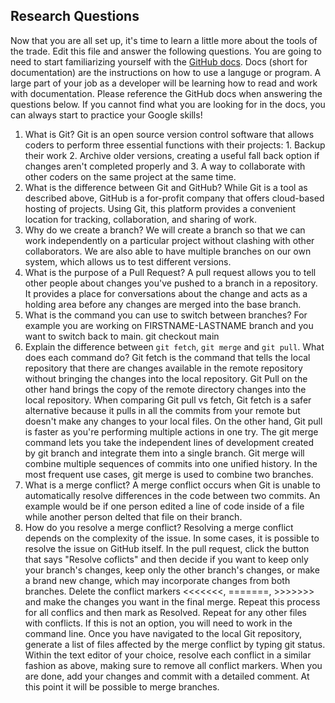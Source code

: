 ## Research Questions 

Now that you are all set up, it's time to learn a little more about the tools of the trade. Edit this file and answer the following questions. You are going to need to start familiarizing yourself with the [GitHub docs](https://docs.github.com/en). Docs (short for documentation) are the instructions on how to use a languge or program. A large part of your job as a developer will be learning how to read and work with documentation. Please reference the GitHub docs when answering the questions below. If you cannot find what you are looking for in the docs, you can always start to practice your Google skills!

1. What is Git?    Git is an open source version control software that allows coders to perform three essential functions with their projects: 1. Backup their work 2. Archive older versions, creating a useful fall back option if changes aren't completed properly and 3. A way to collaborate with other coders on the same project at the same time.
2. What is the difference between Git and GitHub? While Git is a tool as described above, GitHub is a for-profit company that offers cloud-based hosting of projects. Using Git, this platform provides a convenient location for tracking, collaboration, and sharing of work.
3. Why do we create a branch? We will create a branch so that we can work independently on a particular project without clashing with other collaborators. We are also able to have multiple branches on our own system, which allows us to test different versions.
4. What is the purpose of a Pull Request?  A pull request allows you to tell other people about changes you've pushed to a branch in a repository. It provides a place for conversations about the change and acts as a holding area before any changes are merged into the base branch.
5. What is the command you can use to switch between branches? For example you are working on FIRSTNAME-LASTNAME branch and you want to switch back to main. git checkout main
6. Explain the difference between `git fetch`, `git merge` and `git pull`. What does each command do? Git fetch is the command that tells the local repository that there are changes available in the remote repository without bringing the changes into the local repository. Git Pull on the other hand brings the copy of the remote directory changes into the local repository. When comparing Git pull vs fetch, Git fetch is a safer alternative because it pulls in all the commits from your remote but doesn't make any changes to your local files. On the other hand, Git pull is faster as you're performing multiple actions in one try. The git merge command lets you take the independent lines of development created by git branch and integrate them into a single branch. Git merge will combine multiple sequences of commits into one unified history. In the most frequent use cases, git merge is used to combine two branches.
7. What is a merge conflict? A merge conflict occurs when Git is unable to automatically resolve differences in the code between two commits. An example would be if one person edited a line of code inside of a file while another person delted that file on their branch.
8. How do you resolve a merge conflict? Resolving a merge conflict depends on the complexity of the issue. In some cases, it is possible to resolve the issue on GitHub itself. In the pull request, click the button that says "Resolve coflicts" and then decide if you want to keep only your branch's changes, keep only the other branch's changes, or make a brand new change, which may incorporate changes from both branches. Delete the conflict markers <<<<<<<, =======, >>>>>>> and make the changes you want in the final merge. Repeat this process for all conflics and then mark as Resolved. Repeat for any other files with conflicts. If this is not an option, you will need to work in the command line. Once you have navigated to the local Git repository, generate a list of files affected by the merge conflict by typing git status. Within the text editor of your choice, resolve each conflict in a similar fashion as above, making sure to remove all conflict markers. When you are done, add your changes and commit with a detailed comment. At this point it will be possible to merge branches. 